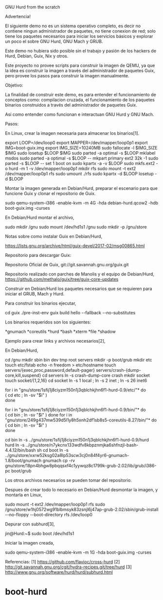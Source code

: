 GNU Hurd from the scratch

Advertencia!

El siguiente demo no es un sistema operativo completo, es decir no contiene ningun administrador de paquetes, no tiene conexion de red; solo tiene los paquetes necesarios para iniciar los servicios básicos y explorar un poco el sobre GNU Hurd, GNU Mach y GRUB.

Este demo no hubiera sido posible sin el trabajo y pasión de los hackers de Hurd, Debian, Guix, Nix y otros.

Este proyecto no provee scripts para construir la imagen de QEMU, ya que la idea es construir la imagen a través del administrador de paquetes Guix, pero provee los pasos para construir la imagen manualmente.


Objetivo:

La finalidad de construir este demo, es para entender el funcionamiento de conceptos como: compilacion cruzada, el funcionamiento de los paquetes binarios construidos a través del administrador de paquetes Guix.

Así como entender como funcionan e interactuan GNU Hurd y GNU Mach.


Pasos:

En Linux, crear la imagen necesaria para almacenar los binarios[1].

export LOOP=/dev/loop0
export MAPPER=/dev/mapper/loop0p1
export IMG=boot-guix.img
export IMG_SIZE=10240MB
sudo fallocate -l $IMG_SIZE $IMG
sudo losetup $LOOP $IMG 
sudo parted -a optimal -s $LOOP mklabel msdos 
sudo parted -a optimal -s $LOOP -- mkpart primary ext2 32k -1
sudo parted -s $LOOP -- set 1 boot on
sudo kpartx -a -v $LOOP
sudo mkfs.ext2 -o hurd -m 1 -v /dev/mapper/loop0p1 
mkdir rfs
sudo mount -t ext2 /dev/mapper/loop0p1 rfs
sudo umount ./rfs
sudo kpartx -d $LOOP
losetup -d $LOOP

Montar la imagen generada en Debian/Hurd, preparar el escenario para que funcione Guix y clonar el repositorio de Guix.

sudo qemu-system-i386 -enable-kvm -m 4G -hda debian-hurd.qcow2 -hdb boot-guix.img -curses

En Debian/Hurd montar el archivo,

sudo mkdir /gnu
sudo mount /dev/hd1s1 /gnu
sudo mkdir -p /gnu/store

Notas sobre como instalar Guix en Debian/Hurd,

https://lists.gnu.org/archive/html/guix-devel/2017-02/msg00865.html

Repositorio para descargar Guix:

Repositorio Oficial de Guix,
git://git.savannah.gnu.org/guix.git

Repositorio realizado con parches de Manolis y el equipo de Debian/Hurd,
https://github.com/methalo/guix/tree/guix-core-updates


Construir en Debian/Hurd los paquetes necesarios que se requieren para iniciar el GRUB, Mach y Hurd.

Para construir los binarios ejecutar,

cd guix
./pre-inst-env guix build hello --fallback --no-substitutes

Los binarios requeridos son los siguientes:

 *gnumach
 *coreutils
 *hurd
 *bash
 *xterm
 *file
 *shadow

Ejemplo para crear links y archivos necesarios[2],

En Debian/Hurd,

cd /gnu
mkdir sbin bin dev tmp root servers 
mkdir -p boot/grub
mkdir etc
touch etc/fstab
echo -n freedom > etc/hostname
touch servers/{exec,proc,password,default-pager} servers/crash-{dump-core,kill,suspend} 
cd servers
ln -s crash-dump-core crash
mkdir socket
touch socket/{1,2,16} 
cd socket
ln -s 1 local ; ln -s 2 inet ; ln -s 26 inet6

for i in "gnu/store/1sfij1j8ciyzm150n1j3qblchkjhn6f1-hurd-0.9/etc/"*                                            do                                                                                            
( cd etc ; ln -sv "$i" )                                                               
done

for i in "gnu/store/1sfij1j8ciyzm150n1j3qblchkjhn6f1-hurd-0.9/bin/"*
do                                                                                            
( cd bin ; ln -sv "$i" )                                                               
done
for i in "gnu/store/249g437mw539d5l1y8h5xnh2df1sb8s5-coreutils-8.27/bin/"*
do                                                                                            
( cd bin ; ln -sv "$i" )                                                               
done

cd bin
ln -s ../gnu/store/1sfij1j8ciyzm150n1j3qblchkjhn6f1-hurd-0.9/hurd hurd
ln -s ../gnu/store/n7ykcnx133wdfv8kbpznmjka6shfnzjl-bash-4.4.12/bin/bash sh
cd boot
ln -s ../gnu/store/xxrw52ksg02a8lp53scw3cj0n84f4yr6-gnumach-1.8/boot/gnumach gnumach
cp -rv gnu/store/18pn4bhgw8pbqqsxf4c1yywqz8c1799k-grub-2.02/lib/grub/i386-pc boot/grub

Los otros archivos necesarios se pueden tomar del repositorio.

Despues de crear todo lo necesario en Debian/Hurd desmontar la imagen, y montarla en Linux,

sudo mount -t ext2 /dev/mapper/loop0p1 rfs
sudo /gnu/store/w1hj0572wg91blbmsyk83zsnjl6j47ap-grub-2.02/sbin/grub-install --no-floppy --boot-directory rfs /dev/loop0


Depurar con subhurd[3],

jin@Hurd:~$ sudo boot /dev/hd1s1

Iniciar la imagen creada,

sudo qemu-system-i386 -enable-kvm -m 1G -hda boot-guix.img -curses


Referencias:
[1] https://github.com/flavioc/cross-hurd
[2] http://git.savannah.gnu.org/cgit/hydra-recipes.git/tree/hurd
[3] http://www.gnu.org/software/hurd/hurd/subhurd.html
# boot-hurd
